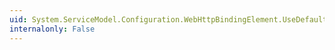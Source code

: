 ```yaml
---
uid: System.ServiceModel.Configuration.WebHttpBindingElement.UseDefaultWebProxy
internalonly: False
---
```

